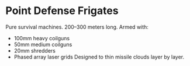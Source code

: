 # Point Defense Frigates

Pure survival machines. 200–300 meters long. Armed with:
- 100mm heavy coilguns
- 50mm medium coilguns
- 20mm shredders
- Phased array laser grids
Designed to thin missile clouds layer by layer.
